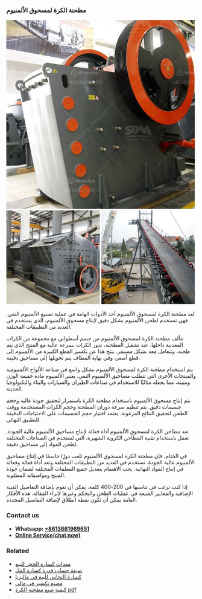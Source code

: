 <h3>مطحنة الكرة لمسحوق الألمنيوم</h3><img src='1701854058.jpg' alt=''><p>تُعد مطحنة الكرة لمسحوق الألمنيوم أحد الأدوات الهامة في عملية تصنيع الألمنيوم النقي. فهي تستخدم لطحن الألمنيوم بشكل دقيق لإنتاج مسحوق الألمنيوم، الذي يستخدم في العديد من التطبيقات المختلفة.</p><p>تتألف مطحنة الكرة لمسحوق الألمنيوم من جسم أسطواني مع مجموعة من الكرات المعدنية داخلها. عند تشغيل المطحنة، تدور الكرات بسرعة عالية مع المنتج الذي يتم طحنه، وتتعامل معه بشكل مستمر. ينتج هذا عن تكسير القطع الكبيرة من الألمنيوم إلى قطع أصغر، وفي نهاية المطاف يتم تحويلها إلى مساحيق دقيقة.</p><p>يتم استخدام مطحنة الكرة لمسحوق الألمنيوم بشكل واسع في صناعة الألواح الألمنيومية والمنتجات الأخرى التي تتطلب مساحيق الألمنيوم النقي. يعتبر الألمنيوم مادة خفيفة الوزن ومتينة، مما يجعله مثاليًا للاستخدام في صناعات الطيران والسيارات والبناء والتكنولوجيا الحديثة.</p><p>يتم إنتاج مسحوق الألمنيوم باستخدام مطحنة الكرة باستمرار لتحقيق جودة عالية وحجم جسيمات دقيق. يتم تنظيم سرعة دوران المطحنة وحجم الكرات المستخدمة ووقت الطحن لتحقيق النتائج المرغوبة. يعتمد اختيار حجم الجسيمات على الاحتياجات الدقيقة للتطبيق النهائي.</p><p>تعد مطاحن الكرة لمسحوق الألمنيوم أداة فعالة لإنتاج مساحيق الألمنيوم عالية الجودة. تعمل باستخدام تقنية المطاحن الكروية الشهيرة، التي تُستخدم في الصناعات المختلفة لطحن المواد إلى مساحيق دقيقة.</p><p>في الختام، فإن مطحنة الكرة لمسحوق الألمنيوم تلعب دورًا حاسمًا في إنتاج مساحيق الألمنيوم عالية الجودة. تستخدم في العديد من التطبيقات المختلفة وتعد أداة فعالة وفعالة في إنتاج المواد النهائية. يجب الاهتمام بتعديل جميع المعلمات المختلفة لضمان جودة المنتج ومواصفاته المطلوبة.</p><p>إذا كنت ترغب في تناسبها في 200-400 كلمة، يمكن أن تقوم بإضافة التفاصيل الفنية الإضافية والمعايير المتبعة في عمليات الطحن والتحكم وغيرها لإثراء المقالة. هذه الأفكار العامة يمكن أن تكون نقطة انطلاق لإضافة التفاصيل المحددة.</p><h3>Contact us</h3><ul><li><strong>Whatsapp:&nbsp;<a href="https://wa.me/8613661969651">+8613661969651</a></strong></li><li><a href="https://swt.shibang-china.com/?git&amp;zhl&amp;مطحنة الكرة لمسحوق الألمنيوم"><strong>Online Service(chat now)</strong></a></li></ul><h3>Related</h3><ul><li><a href='معدات كسارة الحجر للبيع.md'>معدات كسارة الحجر للبيع</a></li><li><a href='صيغة حساب قدرة كسارة الفك.md'>صيغة حساب قدرة كسارة الفك</a></li><li><a href='كسارة النحاس للبيع في ماليزيا.md'>كسارة النحاس للبيع في ماليزيا</a></li><li><a href='مصنع تكسير في مالي.md'>مصنع تكسير في مالي</a></li><li><a href='كيفية صنع مطحنة الكرة pdf.md'>كيفية صنع مطحنة الكرة pdf</a></li></ul>